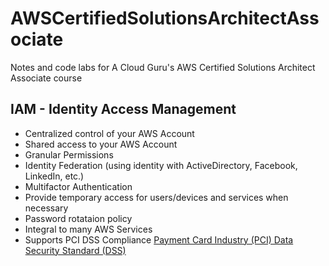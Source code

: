 # AWSCertifiedSolutionsArchitectAssociate
Notes and code labs for A Cloud Guru's AWS Certified Solutions Architect Associate course

## IAM - Identity Access Management
- Centralized control of your AWS Account
- Shared access to your AWS Account
- Granular Permissions
- Identity Federation (using identity with ActiveDirectory, Facebook, LinkedIn, etc.)
- Multifactor Authentication
- Provide temporary access for users/devices and services when necessary
- Password rotataion policy
- Integral to many AWS Services
- Supports PCI DSS Compliance [Payment Card Industry (PCI) Data Security Standard (DSS)](https://www.pcisecuritystandards.org/document_library?category=pcidss&document=pci_dss)

